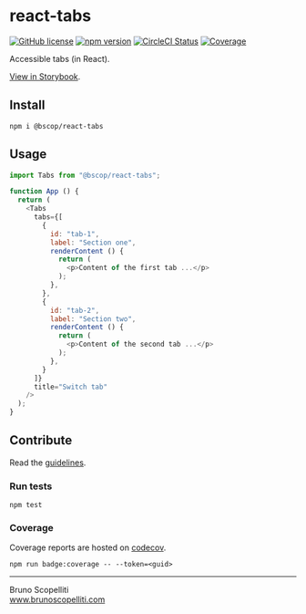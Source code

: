 # react-tabs

[![GitHub license](https://img.shields.io/badge/license-MIT-blue.svg)](https://github.com/brunoscopelliti/react-tabs/blob/main/LICENSE)
[![npm version](https://img.shields.io/npm/v/@bscop/react-tabs.svg?style=flat)](https://www.npmjs.com/package/@bscop/react-tabs)
[![CircleCI Status](https://circleci.com/gh/brunoscopelliti/react-tabs.svg?style=shield&circle-token=:circle-token)](https://circleci.com/gh/brunoscopelliti/react-tabs)
[![Coverage](https://img.shields.io/codecov/c/github/brunoscopelliti/react-tabs)](https://app.codecov.io/gh/brunoscopelliti/react-tabs/)

Accessible tabs (in React).

[View in Storybook](https://brunoscopelliti.github.io/react-tabs).

## Install

```
npm i @bscop/react-tabs
```

## Usage

```js
import Tabs from "@bscop/react-tabs";

function App () {
  return (
    <Tabs 
      tabs={[
        {
          id: "tab-1",
          label: "Section one",
          renderContent () {
            return (
              <p>Content of the first tab ...</p>
            );
          },
        },
        {
          id: "tab-2",
          label: "Section two",
          renderContent () {
            return (
              <p>Content of the second tab ...</p>
            );
          },
        }
      ]}
      title="Switch tab"
    />
  );
}
```

## Contribute

Read the [guidelines](./CONTRIBUTING.md).

### Run tests

```
npm test
```

### Coverage

Coverage reports are hosted on [codecov](https://codecov.io/).

```
npm run badge:coverage -- --token=<guid>
```

---

Bruno Scopelliti\
www.brunoscopelliti.com
